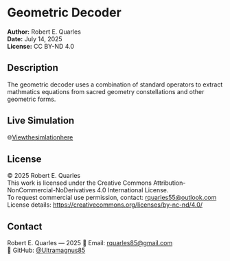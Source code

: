 # Geometric Decoder
**Author:** Robert E. Quarles  
**Date:** July 14, 2025  
**License:** CC BY-ND 4.0

## Description  
The geometric decoder uses a combination of standard operators to extract mathmatics equations from sacred geometry constellations and other geometric forms.

## Live Simulation  
🌐[Viewthesimlationhere](https://Ultramagnus85.github.io/GeometricDecoder/)

## License  
© 2025 Robert E. Quarles  
This work is licensed under the Creative Commons Attribution-NonCommercial-NoDerivatives 4.0 International License.  
To request commercial use permission, contact: rquarles55@outlook.com  
License details: https://creativecommons.org/licenses/by-nc-nd/4.0/

## Contact  
Robert E. Quarles — 2025
📧 Email: rquarles85@gmail.com  
🔗 GitHub: [@Ultramagnus85](https://github.com/Ultramagnus85)
